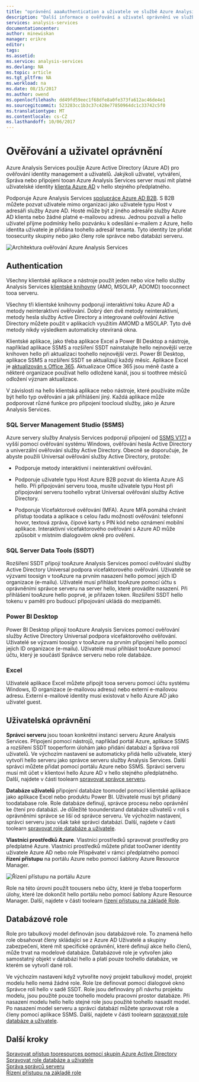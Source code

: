 ```yaml
---
title: "oprávnění aaaAuthentication a uživatele ve službě Azure Analysis Services | Microsoft Docs"
description: "Další informace o ověřování a uživatel oprávnění ve službě Azure Analysis Services."
services: analysis-services
documentationcenter: 
author: minewiskan
manager: erikre
editor: 
tags: 
ms.assetid: 
ms.service: analysis-services
ms.devlang: NA
ms.topic: article
ms.tgt_pltfrm: NA
ms.workload: na
ms.date: 08/15/2017
ms.author: owend
ms.openlocfilehash: dd49fd59eec1f68dfe8a0fe373fa612ac46de4e1
ms.sourcegitcommit: 523283cc1b3c37c428e77850964dc1c33742c5f0
ms.translationtype: MT
ms.contentlocale: cs-CZ
ms.lasthandoff: 10/06/2017
---
```

# <a name="authentication-and-user-permissions"></a>Ověřování a uživatel oprávnění
Azure Analysis Services použije Azure Active Directory (Azure AD) pro ověřování identity management a uživatelů. Jakýkoli uživatel, vytváření, Správa nebo připojení tooan Azure Analysis Services server musí mít platné uživatelské identity [klienta Azure AD](../active-directory/active-directory-administer.md) v hello stejného předplatného.

Podporuje Azure Analysis Services [spolupráce Azure AD B2B](../active-directory/active-directory-b2b-what-is-azure-ad-b2b.md). S B2B můžete pozvat uživatele mimo organizaci jako uživatele typu Host v adresáři služby Azure AD. Hosté může být z jiného adresáře služby Azure AD klienta nebo žádné platné e-mailovou adresu. Jednou pozvali a hello uživatel přijme podmínky hello pozvánku k odesílání e-mailem z Azure, hello identita uživatele je přidána toohello adresář tenanta. Tyto identity lze přidat toosecurity skupiny nebo jako členy role správce nebo databázi serveru.

![Architektura ověřování Azure Analysis Services](./media/analysis-services-manage-users/aas-manage-users-arch.png)

## <a name="authentication"></a>Authentication
Všechny klientské aplikace a nástroje použít jeden nebo více hello služby Analysis Services [klientské knihovny](analysis-services-data-providers.md) (AMO, MSOLAP, ADOMD) tooconnect tooa serveru. 

Všechny tři klientské knihovny podporují interaktivní toku Azure AD a metody neinteraktivní ověřování. Dobrý den dvě metody neinteraktivní, metody hesla služby Active Directory a integrované ověřování Active Directory můžete použít v aplikacích využitím AMOMD a MSOLAP. Tyto dvě metody nikdy výsledkem automaticky otevíraná okna.

Klientské aplikace, jako třeba aplikace Excel a Power BI Desktop a nástroje, například aplikace SSMS a rozšíření SSDT nainstalujte hello nejnovější verze knihoven hello při aktualizaci toohello nejnovější verzi. Power BI Desktop, aplikace SSMS a rozšíření SSDT se aktualizují každý měsíc. Aplikace Excel je [aktualizován s Office 365](https://support.office.com/en-us/article/When-do-I-get-the-newest-features-in-Office-2016-for-Office-365-da36192c-58b9-4bc9-8d51-bb6eed468516). Aktualizace Office 365 jsou méně časté a některé organizace používat hello odložené kanál, jsou si toothree měsíců odložení význam aktualizace.

 V závislosti na hello klientská aplikace nebo nástroje, které používáte může být hello typ ověřování a jak přihlášení jiný. Každá aplikace může podporovat různé funkce pro připojení toocloud služby, jako je Azure Analysis Services.


### <a name="sql-server-management-studio-ssms"></a>SQL Server Management Studio (SSMS)
Azure servery služby Analysis Services podporují připojení od [SSMS V17.1](https://docs.microsoft.com/sql/ssms/download-sql-server-management-studio-ssms) a vyšší pomocí ověřování systému Windows, ověřování hesla Active Directory a univerzální ověřování služby Active Directory. Obecně se doporučuje, že abyste použili Universal ověřování služby Active Directory, protože:

*  Podporuje metody interaktivní i neinteraktivní ověřování.

*  Podporuje uživatele typu Host Azure B2B pozvat do klienta Azure AS hello. Při připojování serveru tooa, musíte uživatele typu Host při připojování serveru toohello vybrat Universal ověřování služby Active Directory.

*  Podporuje Vícefaktorové ověřování (MFA). Azure MFA pomáhá chránit přístup toodata a aplikace s celou řadu možností ověřování: telefonní hovor, textová zpráva, čipové karty s PIN kód nebo oznámení mobilní aplikace. Interaktivní vícefaktorového ověřování s Azure AD může způsobit v místním dialogovém okně pro ověření.

### <a name="sql-server-data-tools-ssdt"></a>SQL Server Data Tools (SSDT)
Rozšíření SSDT připojí tooAzure Analysis Services pomocí ověřování služby Active Directory Universal podpora vícefaktorového ověřování. Uživatelé se výzvami toosign v tooAzure na prvním nasazení hello pomocí jejich ID organizace (e-mailu). Uživatelé musí přihlásit tooAzure pomocí účtu s oprávněními správce serveru na server hello, které provádíte nasazení. Při přihlášení tooAzure hello poprvé, je přiřazen token. Rozšíření SSDT hello tokenu v paměti pro budoucí připojování ukládá do mezipaměti.

### <a name="power-bi-desktop"></a>Power BI Desktop
Power BI Desktop připojí tooAzure Analysis Services pomocí ověřování služby Active Directory Universal podpora vícefaktorového ověřování. Uživatelé se výzvami toosign v tooAzure na prvním připojení hello pomocí jejich ID organizace (e-mailu). Uživatelé musí přihlásit tooAzure pomocí účtu, který je součástí Správce serveru nebo role databáze.

### <a name="excel"></a>Excel
Uživatelé aplikace Excel můžete připojit tooa serveru pomocí účtu systému Windows, ID organizace (e-mailovou adresu) nebo externí e-mailovou adresu. Externí e-mailové identity musí existovat v hello Azure AD jako uživatel guest.

## <a name="user-permissions"></a>Uživatelská oprávnění

**Správci serveru** jsou tooan konkrétní instanci serveru Azure Analysis Services. Připojení pomocí nástrojů, například portál Azure, aplikace SSMS a rozšíření SSDT tooperform úlohám jako přidání databází a Správa rolí uživatelů. Ve výchozím nastavení se automaticky přidá hello uživatele, který vytvoří hello serveru jako správce serveru služby Analysis Services. Další správci můžete přidat pomocí portálu Azure nebo SSMS. Správci serveru musí mít účet v klientovi hello Azure AD v hello stejného předplatného. Další, najdete v části toolearn [spravovat správce serveru](analysis-services-server-admins.md). 


**Databáze uživatelů** připojení databáze toomodel pomocí klientské aplikace jako aplikace Excel nebo produktu Power BI. Uživatelé musí být přidaný toodatabase role. Role databáze definují, správce procesu nebo oprávnění ke čtení pro databázi. Je důležité toounderstand databáze uživatelů v roli s oprávněními správce se liší od správce serveru. Ve výchozím nastavení, správci serveru jsou však také správci databází. Další, najdete v části toolearn [spravovat role databáze a uživatele](analysis-services-database-users.md).

**Vlastníci prostředků Azure**. Vlastníci prostředků spravovat prostředky pro předplatné Azure. Vlastníci prostředků můžete přidat tooOwner identity uživatele Azure AD nebo role Přispěvatel v rámci předplatného pomocí **řízení přístupu** na portálu Azure nebo pomocí šablony Azure Resource Manager. 

![Řízení přístupu na portálu Azure](./media/analysis-services-manage-users/aas-manage-users-rbac.png)

Role na této úrovni použít toousers nebo účty, které je třeba tooperform úlohy, které lze dokončit hello portálu nebo pomocí šablony Azure Resource Manager. Další, najdete v části toolearn [řízení přístupu na základě Role](../active-directory/role-based-access-control-what-is.md). 


## <a name="database-roles"></a>Databázové role

 Role pro tabulkový model definován jsou databázové role. To znamená hello role obsahovat členy skládající se z Azure AD Uživatelé a skupiny zabezpečení, které mít specifické oprávnění, které definují akce hello členů, může trvat na modelové databáze. Databázové role je vytvořen jako samostatný objekt v databázi hello a platí pouze toohello databáze, ve kterém se vytvoří dané roli.   
  
 Ve výchozím nastavení když vytvoříte nový projekt tabulkový model, projekt modelu hello nemá žádné role. Role lze definovat pomocí dialogové okno Správce rolí hello v sadě SSDT. Role jsou definovány při návrhu projektu modelu, jsou použité pouze toohello modelu pracovní prostor databáze. Při nasazení modelu hello hello stejné role jsou použité toohello nasadit model. Po nasazení model serveru a správci databází můžete spravovat role a členy pomocí aplikace SSMS. Další, najdete v části toolearn [spravovat role databáze a uživatele](analysis-services-database-users.md).
  


## <a name="next-steps"></a>Další kroky

[Spravovat přístup tooresources pomocí skupin Azure Active Directory](../active-directory/active-directory-manage-groups.md)   
[Spravovat role databáze a uživatele](analysis-services-database-users.md)  
[Správa správců serveru](analysis-services-server-admins.md)  
[Řízení přístupu na základě role](../active-directory/role-based-access-control-what-is.md)  